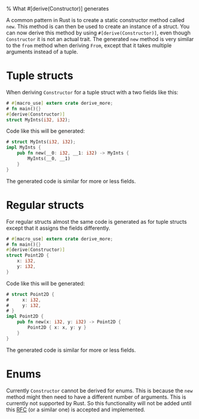 % What #[derive(Constructor)] generates

A common pattern in Rust is to create a static constructor method called
`new`. This method is can then be used to create an instance of a struct. You
can now derive this method by using `#[derive(Constructor)]`, even though
`Constructor` it is not an actual trait. The generated `new` method is very
similar to the `from` method when deriving `From`, except that it takes multiple
arguments instead of a tuple.

# Tuple structs

When deriving `Constructor` for a tuple struct with a two fields like this:

```rust
# #[macro_use] extern crate derive_more;
# fn main(){}
#[derive(Constructor)]
struct MyInts(i32, i32);
```

Code like this will be generated:

```rust
# struct MyInts(i32, i32);
impl MyInts {
    pub fn new(__0: i32, __1: i32) -> MyInts {
        MyInts(__0, __1)
    }
}
```

The generated code is similar for more or less fields.

# Regular structs

For regular structs almost the same code is generated as for tuple structs
except that it assigns the fields differently.

```rust
# #[macro_use] extern crate derive_more;
# fn main(){}
#[derive(Constructor)]
struct Point2D {
    x: i32,
    y: i32,
}
```

Code like this will be generated:

```rust
# struct Point2D {
#     x: i32,
#     y: i32,
# }
impl Point2D {
    pub fn new(x: i32, y: i32) -> Point2D {
        Point2D { x: x, y: y }
    }
}
```

The generated code is similar for more or less fields.

# Enums

Currently `Constructor` cannot be derived for enums. This is because the `new`
method might then need to have a different number of arguments. This is
currently not supported by Rust. So this functionality will not be added until
this [RFC](https://github.com/rust-lang/rfcs/issues/376) (or a similar one) is
accepted and implemented.
